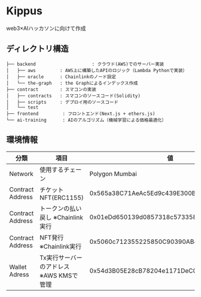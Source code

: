 # Kippus
web3×AIハッカソンに向けて作成

## ディレクトリ構造
```
├── backend                     : クラウド(AWS)でのサーバー実装
│   ├── aws         : AWS上に構築したAPIのロジック（Lambda Pythonで実装）
│   ├── oracle      : Chainlinkのノード設定
│   └── the-graph   : the Graphによるインデックス作成
├── contract        : スマコンの実装
│   ├── contracts   : スマコンのソースコード(Solidity)
│   ├── scripts     : デプロイ用のソースコード
│   └── test
├── frontend         : フロントエンド(Next.js + ethers.js)
└── ai-training      : AIのアルゴリズム（機械学習による価格最適化）
```

## 環境情報
|分類|項目|値|
|---|---|---|
|Network|使用するチェーン|Polygon Mumbai|
|Contract Address|チケットNFT(ERC1155)|0x565a38C71AeAc5Ed9c439E300B26Cc86e630b881|
|Contract Address|トークンの払い戻し ※Chainlink実行|0x01eDd650139d0857318c5733587F86E8Dde8396B|
|Contract Address|NFT発行 ※Chainlink実行|0x5060c712355225850C90390AB4e379C0938384fA|
|Wallet Adress|Tx実行サーバーのアドレス ※AWS KMSで管理|0x54d3B05E28cB78204e1171DeC088698eb829523d|